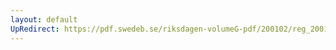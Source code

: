 ```yaml
---
layout: default
UpRedirect: https://pdf.swedeb.se/riksdagen-volumeG-pdf/200102/reg_200102/reg_200102_0419.pdf
---
```


